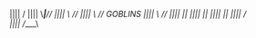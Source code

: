 ||||        /
|||| \\____|___//
||||  \\      //
||||   \\    //       GOBLINS
||||    \\  //
||||      ||
||||      ||
||||      ||
||||     /  \
||||    /____\       